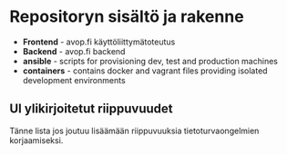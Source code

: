# Repositoryn sisältö ja rakenne
* **Frontend** - avop.fi käyttöliittymätoteutus
* **Backend** - avop.fi backend
* **ansible** - scripts for provisioning dev, test and production machines
* **containers** - contains docker and vagrant files providing isolated development environments

## UI ylikirjoitetut riippuvuudet
Tänne lista jos joutuu lisäämään riippuvuuksia tietoturvaongelmien korjaamiseksi.
